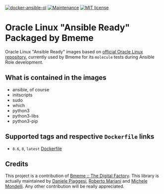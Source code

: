 [![docker-ansible-ol](https://github.com/bmeme/docker-ansible-ol/actions/workflows/build.yml/badge.svg)](https://github.com/bmeme/docker-ansible-ol/actions/workflows/build.yml)
[![Maintenance](https://img.shields.io/badge/Maintained%3F-yes-green.svg)](https://GitHub.com/Naereen/StrapDown.js/graphs/commit-activity)
[![MIT license](https://img.shields.io/badge/License-MIT-blue.svg)](https://lbesson.mit-license.org/)

Oracle Linux "Ansible Ready" Packaged by Bmeme
=========

Oracle Linux "Ansible Ready" images based on [official Oracle Linux repository](https://hub.docker.com/_/oraclelinux), currently used by Bmeme for its 
`molecule` tests during Ansible Role development.

## What is contained in the images
* ansible, of course
* initscripts
* sudo
* which
* python3
* python3-libs
* python3-pip 

## Supported tags and respective `Dockerfile` links
- `8.6`, `8`, `latest` [Dockerfile](https://github.com/bmeme/docker-ansible-ol/blob/main/8/8.6/Dockerfile)

## Credits
This project is a contribution of [Bmeme :: The Digital Factory](http://www.bmeme.com).
This library is actually maintained by [Daniele Piaggesi](https://github.com/g0blin79), 
[Roberto Mariani](https://github.com/jean-louis) and [Michele Mondelli](https://github.com/Mithenks).
Any other contribution will be really appreciated.